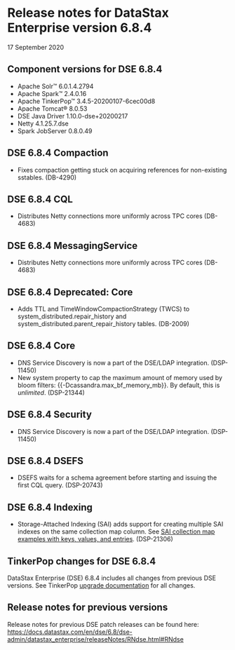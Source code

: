 # Release notes for DataStax Enterprise version 6.8.4
17 September 2020

## Component versions for DSE 6.8.4

   * Apache Solr™ 6.0.1.4.2794
   * Apache Spark™ 2.4.0.16
   * Apache TinkerPop™ 3.4.5-20200107-6cec00d8
   * Apache Tomcat® 8.0.53
   * DSE Java Driver 1.10.0-dse+20200217
   * Netty 4.1.25.7.dse
   * Spark JobServer 0.8.0.49

## DSE 6.8.4 Compaction

* Fixes compaction getting stuck on acquiring references for non-existing sstables. (DB-4290)


## DSE 6.8.4 CQL

* Distributes Netty connections more uniformly across TPC cores (DB-4683)


## DSE 6.8.4 MessagingService

* Distributes Netty connections more uniformly across TPC cores (DB-4683)


## DSE 6.8.4 Deprecated: Core

* Adds TTL and TimeWindowCompactionStrategy (TWCS) to system_distributed.repair_history and system_distributed.parent_repair_history tables.  (DB-2009)


## DSE 6.8.4 Core

* DNS Service Discovery is now a part of the DSE/LDAP integration. (DSP-11450)
* New system property to cap the maximum amount of memory used by bloom filters: {{-Dcassandra.max_bf_memory_mb}}. By default, this is _unlimited_. (DSP-21344)


## DSE 6.8.4 Security

* DNS Service Discovery is now a part of the DSE/LDAP integration. (DSP-11450)


## DSE 6.8.4 DSEFS

*  DSEFS waits for a schema agreement before starting and issuing the first CQL query. (DSP-20743)


## DSE 6.8.4 Indexing

* Storage-Attached Indexing (SAI) adds support for creating multiple SAI indexes on the same collection map column. 
See [SAI collection map examples with keys, values, and entries](https://docs.datastax.com/en/storage-attached-index/6.8/sai/saiUsing.html#saiUsing__saiUsingCollectionsExamples). (DSP-21306)


## TinkerPop changes for DSE 6.8.4

DataStax Enterprise (DSE) 6.8.4 includes all changes from previous DSE versions. See TinkerPop [upgrade documentation](http://tinkerpop.apache.org/docs/3.4.5/upgrade/#_upgrading_for_users) for all changes.


## Release notes for previous versions
Release notes for previous DSE patch releases can be found here:
https://docs.datastax.com/en/dse/6.8/dse-admin/datastax_enterprise/releaseNotes/RNdse.html#RNdse
